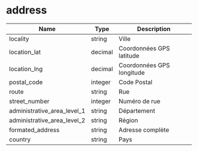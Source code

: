 # address

|Name|Type|Description|
|---|---|---|
locality | string | Ville | 
location_lat | decimal | Coordonnées GPS latitude | 
location_lng | decimal | Coordonnées GPS longitude | 
postal_code | integer | Code Postal | 
route | string | Rue | 
street_number | integer | Numéro de rue | 
administrative_area_level_1 | string | Département | 
administrative_area_level_2 | string | Région | 
formated_address | string | Adresse complète | 
country | string | Pays | 
